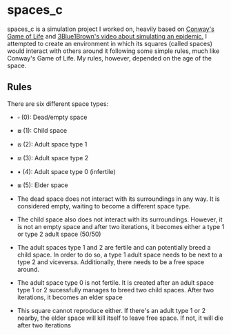# spaces_c

spaces_c is a simulation project I worked on, heavily based on [Conway's Game of Life](https://en.wikipedia.org/wiki/Conway%27s_Game_of_Life) and [3Blue1Brown's video about simulating an epidemic.](https://youtu.be/gxAaO2rsdIs?feature=shared) I attempted to create an environment in which its squares (called spaces) would interact with others around it following some simple rules, much like Conway's Game of Life. My rules, however, depended on the age of the space.

## Rules
There are six different space types:
- ▫ (0): Dead/empty space
- ⧇ (1): Child space
- ⟎ (2): Adult space type 1
- ⟏ (3): Adult space type 2
- ▪ (4): Adult space type 0 (infertile)
- ⧆ (5): Elder space

- The dead space does not interact with its surroundings in any way. It is considered empty, waiting to become a different space type.
- The child space also does not interact with its surroundings. However, it is not an empty space and after two iterations, it becomes either a type 1 or type 2 adult space (50/50)
- The adult spaces type 1 and 2 are fertile and can potentially breed a child space. In order to do so, a type 1 adult space needs to be next to a type 2 and viceversa. Additionally, there needs to be a free space around.
- The adult space type 0 is not fertile. It is created after an adult space type 1 or 2 sucessfully manages to breed two child spaces. After two iterations, it becomes an elder space
- This square cannot reproduce either. If there's an adult type 1 or 2 nearby, the elder space will kill itself to leave free space. If not, it will die after two iterations



